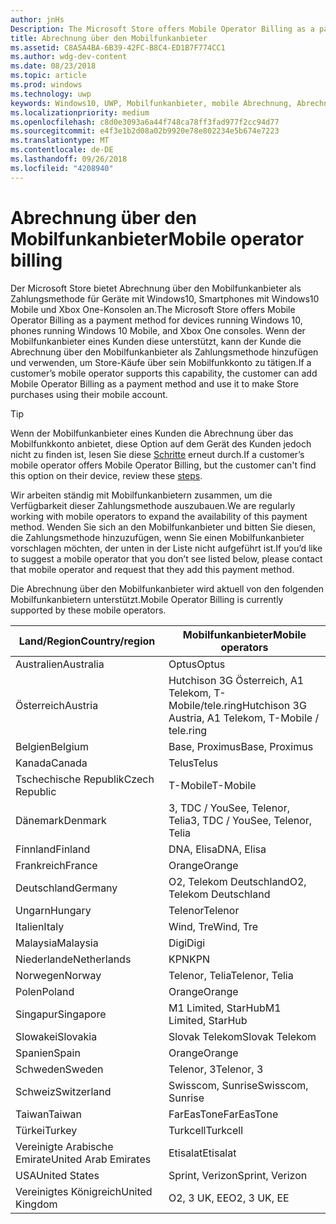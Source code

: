 ```yaml
---
author: jnHs
Description: The Microsoft Store offers Mobile Operator Billing as a payment method for mobile operators who support this capability.
title: Abrechnung über den Mobilfunkanbieter
ms.assetid: C8A5A4BA-6B39-42FC-B8C4-ED1B7F774CC1
ms.author: wdg-dev-content
ms.date: 08/23/2018
ms.topic: article
ms.prod: windows
ms.technology: uwp
keywords: Windows10, UWP, Mobilfunkanbieter, mobile Abrechnung, Abrechnung über den Mobilfunkanbieter
ms.localizationpriority: medium
ms.openlocfilehash: c8d0e3093a6a44f748ca78ff3fad977f2cc94d77
ms.sourcegitcommit: e4f3e1b2d08a02b9920e78e802234e5b674e7223
ms.translationtype: MT
ms.contentlocale: de-DE
ms.lasthandoff: 09/26/2018
ms.locfileid: "4208940"
---
```

# <a name="mobile-operator-billing"></a><span data-ttu-id="7980e-103">Abrechnung über den Mobilfunkanbieter</span><span class="sxs-lookup"><span data-stu-id="7980e-103">Mobile operator billing</span></span>


<span data-ttu-id="7980e-104">Der Microsoft Store bietet Abrechnung über den Mobilfunkanbieter als Zahlungsmethode für Geräte mit Windows10, Smartphones mit Windows10 Mobile und Xbox One-Konsolen an.</span><span class="sxs-lookup"><span data-stu-id="7980e-104">The Microsoft Store offers Mobile Operator Billing as a payment method for devices running Windows 10, phones running Windows 10 Mobile, and Xbox One consoles.</span></span> <span data-ttu-id="7980e-105">Wenn der Mobilfunkanbieter eines Kunden diese unterstützt, kann der Kunde die Abrechnung über den Mobilfunkanbieter als Zahlungsmethode hinzufügen und verwenden, um Store-Käufe über sein Mobilfunkkonto zu tätigen.</span><span class="sxs-lookup"><span data-stu-id="7980e-105">If a customer’s mobile operator supports this capability, the customer can add Mobile Operator Billing as a payment method and use it to make Store purchases using their mobile account.</span></span>

> [!TIP]
>  <span data-ttu-id="7980e-106">Wenn der Mobilfunkanbieter eines Kunden die Abrechnung über das Mobilfunkkonto anbietet, diese Option auf dem Gerät des Kunden jedoch nicht zu finden ist, lesen Sie diese [Schritte](http://go.microsoft.com/fwlink/p/?LinkId=523993) erneut durch.</span><span class="sxs-lookup"><span data-stu-id="7980e-106">If a customer’s mobile operator offers Mobile Operator Billing, but the customer can't find this option on their device, review these [steps](http://go.microsoft.com/fwlink/p/?LinkId=523993).</span></span>

<span data-ttu-id="7980e-107">Wir arbeiten ständig mit Mobilfunkanbietern zusammen, um die Verfügbarkeit dieser Zahlungsmethode auszubauen.</span><span class="sxs-lookup"><span data-stu-id="7980e-107">We are regularly working with mobile operators to expand the availability of this payment method.</span></span> <span data-ttu-id="7980e-108">Wenden Sie sich an den Mobilfunkanbieter und bitten Sie diesen, die Zahlungsmethode hinzuzufügen, wenn Sie einen Mobilfunkanbieter vorschlagen möchten, der unten in der Liste nicht aufgeführt ist.</span><span class="sxs-lookup"><span data-stu-id="7980e-108">If you’d like to suggest a mobile operator that you don’t see listed below, please contact that mobile operator and request that they add this payment method.</span></span>

<span data-ttu-id="7980e-109">Die Abrechnung über den Mobilfunkanbieter wird aktuell von den folgenden Mobilfunkanbietern unterstützt.</span><span class="sxs-lookup"><span data-stu-id="7980e-109">Mobile Operator Billing is currently supported by these mobile operators.</span></span>

| <span data-ttu-id="7980e-110">Land/Region</span><span class="sxs-lookup"><span data-stu-id="7980e-110">Country/region</span></span>  | <span data-ttu-id="7980e-111">Mobilfunkanbieter</span><span class="sxs-lookup"><span data-stu-id="7980e-111">Mobile operators</span></span>                 |
|-----------------|----------------------------------|
| <span data-ttu-id="7980e-112">Australien</span><span class="sxs-lookup"><span data-stu-id="7980e-112">Australia</span></span>       | <span data-ttu-id="7980e-113">Optus</span><span class="sxs-lookup"><span data-stu-id="7980e-113">Optus</span></span>                            |
| <span data-ttu-id="7980e-114">Österreich</span><span class="sxs-lookup"><span data-stu-id="7980e-114">Austria</span></span>         | <span data-ttu-id="7980e-115">Hutchison 3G Österreich, A1 Telekom, T-Mobile/tele.ring</span><span class="sxs-lookup"><span data-stu-id="7980e-115">Hutchison 3G Austria, A1 Telekom, T-Mobile / tele.ring</span></span>  |
| <span data-ttu-id="7980e-116">Belgien</span><span class="sxs-lookup"><span data-stu-id="7980e-116">Belgium</span></span>         | <span data-ttu-id="7980e-117">Base, Proximus</span><span class="sxs-lookup"><span data-stu-id="7980e-117">Base, Proximus</span></span>                   |
| <span data-ttu-id="7980e-118">Kanada</span><span class="sxs-lookup"><span data-stu-id="7980e-118">Canada</span></span>          | <span data-ttu-id="7980e-119">Telus</span><span class="sxs-lookup"><span data-stu-id="7980e-119">Telus</span></span>                            |
| <span data-ttu-id="7980e-120">Tschechische Republik</span><span class="sxs-lookup"><span data-stu-id="7980e-120">Czech Republic</span></span>  | <span data-ttu-id="7980e-121">T-Mobile</span><span class="sxs-lookup"><span data-stu-id="7980e-121">T-Mobile</span></span>                         |
| <span data-ttu-id="7980e-122">Dänemark</span><span class="sxs-lookup"><span data-stu-id="7980e-122">Denmark</span></span>         | <span data-ttu-id="7980e-123">3, TDC / YouSee, Telenor, Telia</span><span class="sxs-lookup"><span data-stu-id="7980e-123">3, TDC / YouSee, Telenor, Telia</span></span>  |
| <span data-ttu-id="7980e-124">Finnland</span><span class="sxs-lookup"><span data-stu-id="7980e-124">Finland</span></span>         | <span data-ttu-id="7980e-125">DNA, Elisa</span><span class="sxs-lookup"><span data-stu-id="7980e-125">DNA, Elisa</span></span>                       |
| <span data-ttu-id="7980e-126">Frankreich</span><span class="sxs-lookup"><span data-stu-id="7980e-126">France</span></span>          | <span data-ttu-id="7980e-127">Orange</span><span class="sxs-lookup"><span data-stu-id="7980e-127">Orange</span></span>                           |
| <span data-ttu-id="7980e-128">Deutschland</span><span class="sxs-lookup"><span data-stu-id="7980e-128">Germany</span></span>         | <span data-ttu-id="7980e-129">O2, Telekom Deutschland</span><span class="sxs-lookup"><span data-stu-id="7980e-129">O2, Telekom Deutschland</span></span>          |
| <span data-ttu-id="7980e-130">Ungarn</span><span class="sxs-lookup"><span data-stu-id="7980e-130">Hungary</span></span>         | <span data-ttu-id="7980e-131">Telenor</span><span class="sxs-lookup"><span data-stu-id="7980e-131">Telenor</span></span>                          |
| <span data-ttu-id="7980e-132">Italien</span><span class="sxs-lookup"><span data-stu-id="7980e-132">Italy</span></span>           | <span data-ttu-id="7980e-133">Wind, Tre</span><span class="sxs-lookup"><span data-stu-id="7980e-133">Wind, Tre</span></span>                        |
| <span data-ttu-id="7980e-134">Malaysia</span><span class="sxs-lookup"><span data-stu-id="7980e-134">Malaysia</span></span>        | <span data-ttu-id="7980e-135">Digi</span><span class="sxs-lookup"><span data-stu-id="7980e-135">Digi</span></span>                             |
| <span data-ttu-id="7980e-136">Niederlande</span><span class="sxs-lookup"><span data-stu-id="7980e-136">Netherlands</span></span>     | <span data-ttu-id="7980e-137">KPN</span><span class="sxs-lookup"><span data-stu-id="7980e-137">KPN</span></span>                              |
| <span data-ttu-id="7980e-138">Norwegen</span><span class="sxs-lookup"><span data-stu-id="7980e-138">Norway</span></span>          | <span data-ttu-id="7980e-139">Telenor, Telia</span><span class="sxs-lookup"><span data-stu-id="7980e-139">Telenor, Telia</span></span>                   |
| <span data-ttu-id="7980e-140">Polen</span><span class="sxs-lookup"><span data-stu-id="7980e-140">Poland</span></span>          | <span data-ttu-id="7980e-141">Orange</span><span class="sxs-lookup"><span data-stu-id="7980e-141">Orange</span></span>                           |
| <span data-ttu-id="7980e-142">Singapur</span><span class="sxs-lookup"><span data-stu-id="7980e-142">Singapore</span></span>       | <span data-ttu-id="7980e-143">M1 Limited, StarHub</span><span class="sxs-lookup"><span data-stu-id="7980e-143">M1 Limited, StarHub</span></span>              |
| <span data-ttu-id="7980e-144">Slowakei</span><span class="sxs-lookup"><span data-stu-id="7980e-144">Slovakia</span></span>        | <span data-ttu-id="7980e-145">Slovak Telekom</span><span class="sxs-lookup"><span data-stu-id="7980e-145">Slovak Telekom</span></span>                   |
| <span data-ttu-id="7980e-146">Spanien</span><span class="sxs-lookup"><span data-stu-id="7980e-146">Spain</span></span>           | <span data-ttu-id="7980e-147">Orange</span><span class="sxs-lookup"><span data-stu-id="7980e-147">Orange</span></span>                           |
| <span data-ttu-id="7980e-148">Schweden</span><span class="sxs-lookup"><span data-stu-id="7980e-148">Sweden</span></span>          | <span data-ttu-id="7980e-149">Telenor, 3</span><span class="sxs-lookup"><span data-stu-id="7980e-149">Telenor, 3</span></span>                       |
| <span data-ttu-id="7980e-150">Schweiz</span><span class="sxs-lookup"><span data-stu-id="7980e-150">Switzerland</span></span>     | <span data-ttu-id="7980e-151">Swisscom, Sunrise</span><span class="sxs-lookup"><span data-stu-id="7980e-151">Swisscom, Sunrise</span></span>                |
| <span data-ttu-id="7980e-152">Taiwan</span><span class="sxs-lookup"><span data-stu-id="7980e-152">Taiwan</span></span>          | <span data-ttu-id="7980e-153">FarEasTone</span><span class="sxs-lookup"><span data-stu-id="7980e-153">FarEasTone</span></span>                       |
| <span data-ttu-id="7980e-154">Türkei</span><span class="sxs-lookup"><span data-stu-id="7980e-154">Turkey</span></span>          | <span data-ttu-id="7980e-155">Turkcell</span><span class="sxs-lookup"><span data-stu-id="7980e-155">Turkcell</span></span>                         |
| <span data-ttu-id="7980e-156">Vereinigte Arabische Emirate</span><span class="sxs-lookup"><span data-stu-id="7980e-156">United Arab Emirates</span></span> | <span data-ttu-id="7980e-157">Etisalat</span><span class="sxs-lookup"><span data-stu-id="7980e-157">Etisalat</span></span>                    |
| <span data-ttu-id="7980e-158">USA</span><span class="sxs-lookup"><span data-stu-id="7980e-158">United States</span></span>   | <span data-ttu-id="7980e-159">Sprint, Verizon</span><span class="sxs-lookup"><span data-stu-id="7980e-159">Sprint, Verizon</span></span>                  |
| <span data-ttu-id="7980e-160">Vereinigtes Königreich</span><span class="sxs-lookup"><span data-stu-id="7980e-160">United Kingdom</span></span>  | <span data-ttu-id="7980e-161">O2, 3 UK, EE</span><span class="sxs-lookup"><span data-stu-id="7980e-161">O2, 3 UK, EE</span></span>                     |

 



 


 

 




